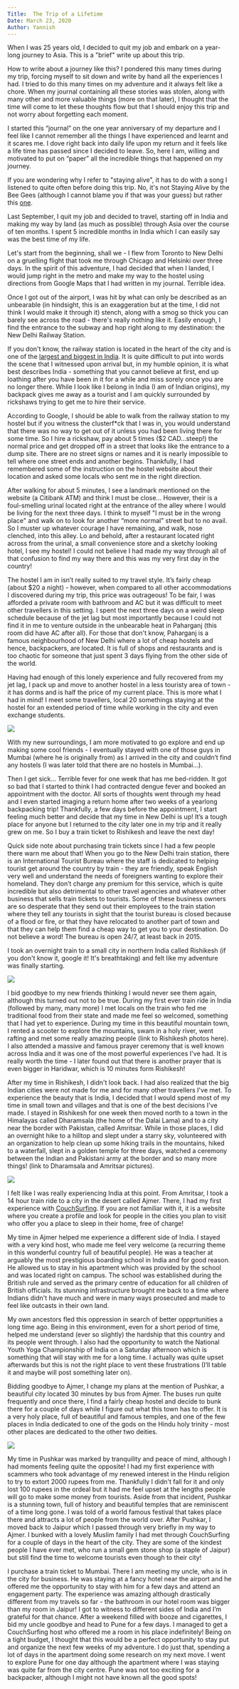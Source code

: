 ```yaml
---
Title:  The Trip of a Lifetime
Date: March 23, 2020
Author: Yannish
---
```

When I was 25 years old, I decided to quit my job and embark on a year-long journey to Asia. This is a "brief" write up about this trip.

How to write about a journey like this? I pondered this many times during my trip, forcing myself to sit down and write by hand all the experiences I had. I tried to do this many times on my adventure and it always felt like a chore. When my journal containing all these stories was stolen, along with many other and more valuable things (more on that later), I thought that the time will come to let these thoughts flow but that I should enjoy this trip and not worry about forgetting each moment.

I started this “journal” on the one year anniversary of my departure and I feel like I cannot remember all the things I have experienced and learnt and it scares me. I dove right back into daily life upon my return and it feels like a life time has passed since I decided to leave. So, here I am, willing and motivated to put on “paper” all the incredible things that happened on my journey.

If you are wondering why I refer to "staying alive", it has to do with a song I listened to quite often before doing this trip. No, it's not Staying Alive by the Bee Gees (although I cannot blame you if that was your guess) but rather this [one](https://www.youtube.com/watch?v=NucJk8TxyRg).

Last September, I quit my job and decided to travel, starting off in India and making my way by land (as much as possible) through Asia over the course of ten months. I spent 5 incredible months in India which I can easily say was the best time of my life.

Let's start from the beginning, shall we - I flew from Toronto to New Delhi on a gruelling flight that took me through Chicago and Helsinki over three days. In the spirit of this adventure, I had decided that when I landed, I would jump right in the metro and make my way to the hostel using directions from Google Maps that I had written in my journal. Terrible idea.

Once I got out of the airport, I was hit by what can only be described as an unbearable (in hindsight, this is an exaggeration but at the time, I did not think I would make it through it) stench, along with a smog so thick you can barely see across the road - there's really nothing like it. Easily enough, I find the entrance to the subway and hop right along to my destination: the New Delhi Railway Station. 

If you don't know, the railway station is located in the heart of the city and is one of the [largest and biggest in India](https://en.wikipedia.org/wiki/New_Delhi_railway_station). It is quite difficult to put into words the scene that I witnessed upon arrival but, in my humble opinion, it is what best describes India - something that you cannot believe at first, end up loathing after you have been in it for a while and miss sorely once you are no longer there. While I look like I belong in India (I am of Indian origins), my backpack gives me away as a tourist and I am quickly surrounded by rickshaws trying to get me to hire their service. 

According to Google, I should be able to walk from the railway station to my hostel but if you witness the clusterf*ck that I was in, you would understand that there was no way to get out of it unless you had been living there for some time. So I hire a rickshaw, pay about 5 times ($2 CAD…steep!) the normal price and get dropped off in a street that looks like the entrance to a dump site. There are no street signs or names and it is nearly impossible to tell where one street ends and another begins. Thankfully, I had remembered some of the instruction on the hostel website about their location and asked some locals who sent me in the right direction. 

After walking for about 5 minutes, I see a landmark mentioned on the website (a Citibank ATM) and think I must be close... However, their is a foul-smelling urinal located right at the entrance of the alley where I would be living for the next three days. I think  to myself "I must be in the wrong place" and walk on to look for another “more normal” street but to no avail. So I muster up whatever courage I have remaining, and walk, nose clenched, into this alley. Lo and behold, after a restaurant located right across from the urinal, a small convenience store and a sketchy looking hotel, I see my hostel! I could not believe I had made my way through all of that confusion to find my way there and this was my very first day in the country!

The hostel I am in isn’t really suited to my travel style. It’s fairly cheap (about $20 a night) - however, when compared to all other accommodations I discovered during my trip, this price was outrageous! To be fair, I was afforded a private room with bathroom and AC but it was difficult to meet other travellers in this setting. I spent the next three days on a weird sleep schedule because of the jet lag but most importantly because I could not find it in me to venture outside in the unbearable heat in Paharganj (this room did have AC after all). For those that don't know, Paharganj is a famous neighbourhood of New Delhi where a lot of cheap hostels and hence, backpackers, are located. It is full of shops and restaurants and is too chaotic for someone that just spent 3 days flying from the other side of the world. 

Having had enough of this lonely experience and fully recovered from my jet lag, I pack up and move to another hostel in a less touristy area of town - it has dorms and is half the price of my current place. This is more what I had in mind! I meet some travellers, local 20 somethings staying at the hostel for an extended period of time while working in the city and even exchange students. 

<img src="https://lh3.googleusercontent.com/W0UR1bMe8-ZLkFsz7VZmRNY6tAqxX6E9UGLO_jZkEF1iw6SM33NP5lXY_T0nYZN6fGd8iv4s-47QoYteOTAeangOehU9O5-2NSVOD0Po6e7rZPZlBIJ26DxiUQcfUVBN0J7l5V_Y86o" />

With my new surroundings, I am more motivated to go explore and end up making some cool friends - I eventually stayed with one of those guys in Mumbai (where he is originally from) as I arrived in the city and couldn’t find any hostels (I was later told that there are no hostels in Mumbai…). 

Then I get sick… Terrible fever for one week that has me bed-ridden. It got so bad that I started to think I had contracted dengue fever and booked an appointment with the doctor. All sorts of thoughts went through my head and I even started imaging a return home after two weeks of a yearlong backpacking trip! Thankfully, a few days before the appointment, I start feeling much better and decide that my time in New Delhi is up! It’s a tough place for anyone but I returned to the city later one in my trip and it really grew on me. So I buy a train ticket to Rishikesh and leave the next day!

Quick side note about purchasing train tickets since I had a few people there warn me about that! When you go to the New Delhi train station, there is an International Tourist Bureau where the staff is dedicated to helping tourist get around the country by train - they are friendly, speak English very well and understand the needs of foreigners wanting to explore their homeland. They don’t charge any premium for this service, which is quite incredible but also detrimental to other travel agencies and whatever other business that sells train tickets to tourists. Some of these business owners are so desperate that they send out their employees to the train station where they tell any tourists in sight that the tourist bureau is closed because of a flood or fire, or that they have relocated to another part of town and that they can help them find a cheap way to get you to your destination. Do not believe a word! The bureau is open 24/7, at least back in 2015.

I took an overnight train to a small city in northern India called Rishikesh (if you don't know it, google it! It's breathtaking) and felt like my adventure was finally starting.

<img src="https://lh3.googleusercontent.com/mnwuS3D7K4GDGx5dLaRCnFQhPrbMFJc0qF4xpJTt9XWSsJQOts_rNOCdP_wJIECNGxzHV2hRNcdKyZp1d7P2J0QPeILmGrOeVG6xw9TKAGVkXu3zdCAxpCw-QT2VIMxS9wc7oxlrXQI" />

I bid goodbye to my new friends thinking I would never see them again, although this turned out not to be true. During my first ever train ride in India (followed by many, many more) I met locals on the train who fed me traditional food from their state and made me feel so welcomed, something that I had yet to experience. During my time in this beautiful mountain town, I rented a scooter to explore the mountains, swam in a holy river, went rafting and met some really amazing people (link to Rishikesh photos here). I also attended a massive and famous prayer ceremony that is well known across India and it was one of the most powerful experiences I've had. It is really worth the time - I later found out that there is another prayer that is even bigger in Haridwar, which is 10 minutes form Rishikesh! 

After my time in Rishikesh, I didn't look back. I had also realized that the big Indian cities were not made for me and for many other travellers I've met. To experience the beauty that is India, I decided that I would spend most of my time in small town and villages and that is one of the best decisions I've made. I stayed in Rishikesh for one week then moved north to a town in the Himalayas called Dharamsala (the home of the Dalai Lama) and to a city near the border with Pakistan, called Amritsar. While in those places, I did an overnight hike to a hilltop and slept under a starry sky, volunteered with an organization to help clean up some hiking trails in the mountains, hiked to a waterfall, slept in a golden temple for three days, watched a ceremony between the Indian and Pakistani army at the border and so many more things! (link to Dharamsala and Amritsar pictures).

<img src="https://lh3.googleusercontent.com/jloXr_jG0EN8-z6bvidlwk0xECBuhuSjHz_UJSJMTgSiSXZmKgaYaUtU-UTV3ca-Ay4o6IL_i_67kFUzz8wAnqHb3Zi1KQQB-p1AWYxm1VvXTYp9IwBY8TH0vUr3Rn0qawBiLg2t3T4" />

I felt like I was really experiencing India at this point. From Amritsar, I took a 14 hour train ride to a city in the desert called Ajmer. There, I had my first experience with [CouchSurfing](https://www.couchsurfing.com/). If you are not familiar with it, it is a website where you create a profile and look for people in the cities you plan to visit who offer you a place to sleep in their home, free of charge! 

My time in Ajmer helped me experience a different side of India. I stayed with a very kind host, who made me feel very welcome (a recurring theme in this wonderful country full of beautiful people). He was a teacher at arguably the most prestigious boarding school in India and for good reason. He allowed us to stay in his apartment which was provided by the school and was located right on campus. The school was established during the British rule and served as the primary centre of education for all children of British officials. Its stunning infrastructure brought me back to a time where Indians didn't have much and were in many ways prosecuted and made to feel like outcasts in their own land. 

My own ancestors fled this oppression in search of better oppprtunities a long time ago. Being in this environment, even for a short period of time, helped me understand (ever so slightly) the hardship that this country and its people went through. I also had the opportunity to watch the National Youth Yoga Championship of India on a Saturday afternoon which is something that will stay with me for a long time. I actually was quite upset afterwards but this is not the right place to vent these frustrations (I’ll table it and maybe will post something later on). 

Bidding goodbye to Ajmer, I change my plans at the mention of Pushkar, a beautiful city located 30 minutes by bus from Ajmer. The buses run quite frequently and once there, I find a fairly cheap hostel and decide to bunk there for a couple of days while I figure out what this town has to offer. It is a very holy place, full of beautiful and famous temples, and one of the few places in India dedicated to one of the gods on the Hindu holy trinity - most other places are dedicated to the other two deities.

<img src="https://lh3.googleusercontent.com/gJPfYxIjfCrGJFBg7wJSmd-9xrYLcC8LpVrxVbm9EJkyqm5vUjuuzLigiajfwNW-vLb80DVleZ5C-VpT6ipqN0USvReK5U4g_uOksEQVqeqC-mM2a8ss4kX3IrE9OksWEem8YsKOgOg" />

My time in Pushkar was marked by tranquility and peace of mind, although I had moments feeling quite the opposite! I had my first experience with scammers who took advantage of my renewed interest in the Hindu religion to try to extort 2000 rupees from me. Thankfully I didn't fall for it and only lost 100 rupees in the ordeal but it had me feel upset at the lengths people will go to make some money from tourists. Aside from that incident, Pushkar is a stunning town, full of history and beautiful temples that are reminiscent of a time long gone. I was told of a world famous festival that takes place there and attracts a lot of people from the world over. After Pushkar, I moved back to Jaipur which I passed through very briefly in my way to Ajmer. I bunked with a lovely Muslim family I had met through CouchSurfing for a couple of days in the heart of the city. They are some of the kindest people I have ever met, who run a small gem stone shop (a staple of Jaipur) but still find the time to welcome tourists even though to their city!

I purchase a train ticket to Mumbai. There I am meeting my uncle, who is in the city for business. He was staying at a fancy hotel near the airport and he offered me the opportunity to stay with him for a few days and attend an engagement party. The experience was amazing although drastically different from my travels so far - the bathroom in our hotel room was bigger than my room in Jaipur! I got to witness to different sides of India and I’m grateful for that chance. After a weekend filled with booze and cigarettes, I bid my uncle goodbye and head to Pune for a few days. I managed to get a CouchSurfing host who offered me a room in his place indefinitely! Being on a tight budget, I thought that this would be a perfect opportunity to stay put and organize the next few weeks of my adventure. I do just that, spending a lot of days in the apartment doing some research on my next move. I went to explore Pune for one day although the apartment where I was staying was quite far from the city centre. Pune was not too exciting for a backpacker, although I might not have known all the good spots!